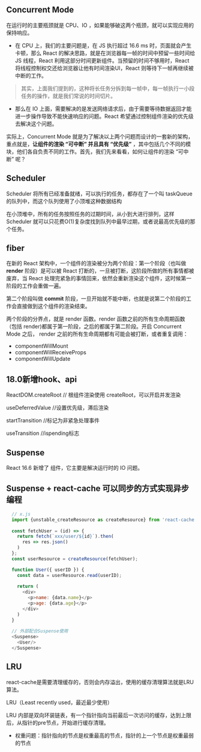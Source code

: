 ## Concurrent Mode

在运行时的主要瓶颈就是 CPU、IO ，如果能够破这两个瓶颈，就可以实现应用的保持响应。

* 在 CPU 上，我们的主要问题是，在 JS 执行超过 16.6 ms 时，页面就会产生卡顿，那么 React  的解决思路，就是在浏览器每一帧的时间中预留一些时间给 JS 线程，React 利用这部分时间更新组件。当预留的时间不够用时，React 将线程控制权交还给浏览器让他有时间渲染UI，React 则等待下一帧再继续被中断的工作。

> 其实，上面我们提到的，这种将长任务分拆到每一帧中，每一帧执行一小段任务的操作，就是我们常说的时间切片。

* 那么在 IO 上面，需要解决的是发送网络请求后，由于需要等待数据返回才能进一步操作导致不能快速响应的问题。React 希望通过控制组件渲染的优先级去解决这个问题。

实际上，Concurrent Mode 就是为了解决以上两个问题而设计的一套新的架构，重点就是，**让组件的渲染 “可中断” 并且具有 “优先级”** ，其中包括几个不同的模块，他们各自负责不同的工作。首先，我们先来看看，如何让组件的渲染 “可中断” 呢？


## Scheduler
  Scheduler 将所有已经准备就绪，可以执行的任务，都存在了一个叫 taskQueue 的队列中，而这个队列使用了小顶堆这种数据结构
  
  在小顶堆中，所有的任务按照任务的过期时间，从小到大进行排列，这样 Scheduler 就可以只花费O(1)复杂度找到队列中最早过期，或者说最高优先级的那个任务。

## fiber

  在新的 React 架构中，一个组件的渲染被分为两个阶段：第一个阶段（也叫做 **render** 阶段）是可以被 React 打断的，一旦被打断，这阶段所做的所有事情都被废弃，当 React 处理完紧急的事情回来，依然会重新渲染这个组件，这时候第一阶段的工作会重做一遍。

  第二个阶段叫做 **commit** 阶段，一旦开始就不能中断，也就是说第二个阶段的工作会直接做到这个组件的渲染结束。

  两个阶段的分界点，就是 render 函数。render 函数之前的所有生命周期函数（包括 render)都属于第一阶段，之后的都属于第二阶段。开启 Concurrent Mode 之后， render 之前的所有生命周期都有可能会被打断，或者重复调用：

  * componentWillMount
  * componentWillReceiveProps
  * componentWillUpdate

## 18.0新增hook、api
  ReactDOM.createRoot // 根组件渲染使用 createRoot，可以开启并发渲染

  useDeferredValue //设置优先级，滞后渲染
  
  startTransition  //标记为非紧急处理事件

  useTransition  //ispending标志

## Suspense
React 16.6 新增了 <Suspense> 组件，它主要是解决运行时的 IO 问题。


## Suspense + react-cache 可以同步的方式实现异步编程

```js
  // x.js
  import {unstable_createResource as createResource} from 'react-cache';
  
  const fetchUser = (id) => {
    return fetch(`xxx/user/${id}`).then(
      res => res.json()
    )
  };
  const userResource = createResource(fetchUser);

  function User({ userID }) {
    const data = userResource.read(userID);
    
    return (
      <div>
        <p>name: {data.name}</p>
        <p>age: {data.age}</p>
      </div>
    )
  }
  
  // 外部配合Suspense使用
  <Suspense>
    <User/>
  </Suspense>
```

## LRU
  react-cache是需要清理缓存的，否则会内存溢出，使用的缓存清理算法就是LRU算法。

  LRU（Least recently used，最近最少使用）

  LRU 内部是双向环装链表，有一个指针指向当前最后一次访问的缓存，达到上限后，从指针的pre节点，开始进行缓存清理。
  
  * 权重问题：指针指向的节点是权重最高的节点，指针的上一个节点是权重最弱的节点